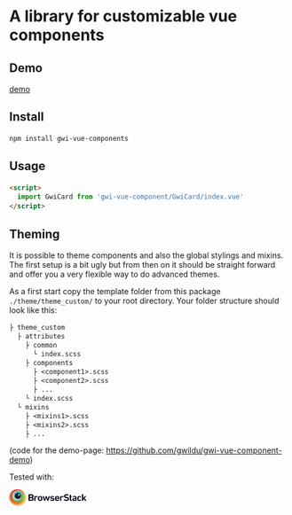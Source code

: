# A library for customizable vue components

## Demo
[demo](https://gwi-vue-components.gwildu.me/)

## Install

```bash
npm install gwi-vue-components
```

## Usage

```html
<script>
  import GwiCard from 'gwi-vue-component/GwiCard/index.vue'
</script>
```

## Theming

It is possible to theme components and also the global stylings and mixins. The first setup is a bit ugly but from then on it should be straight forward and offer you a very flexible way to do advanced themes.

As a first start copy the template folder from this package `./theme/theme_custom/` to your root directory. Your folder structure should look like this:
```
├ theme_custom
  ├ attributes
    ├ common
      └ index.scss
    ├ components
      ├ <component1>.scss
      ├ <component2>.scss
      ├ ...
    └ index.scss
  └ mixins
    ├ <mixins1>.scss
    ├ <mixins2>.scss
    ├ ...
```

(code for the demo-page: https://github.com/gwildu/gwi-vue-component-demo)

Tested with:

<img alt="browserstack logo" src="https://raw.githubusercontent.com/gwildu/gwi-vue-components/master/media/browserstack-logo.svg?sanitize=true" height="30" />
